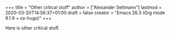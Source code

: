 +++
title = "Other critical stuff"
author = ["Alexander Seltmann"]
lastmod = 2020-03-20T14:56:37+01:00
draft = false
creator = "Emacs 26.3 (Org mode 9.1.9 + ox-hugo)"
+++

Here is other critical stuff.
